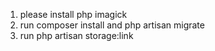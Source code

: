 1) please install php imagick 
2) run composer install and php artisan migrate 
3) run php artisan storage:link

